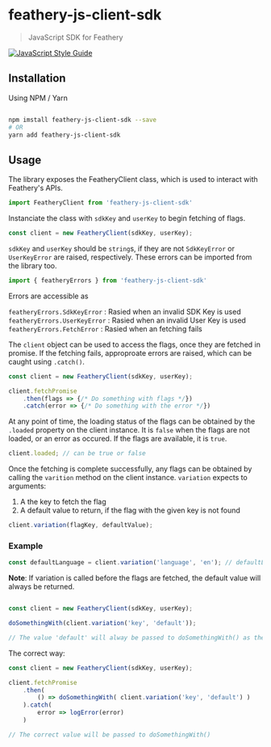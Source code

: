 # feathery-js-client-sdk

> JavaScript SDK for Feathery

[![JavaScript Style Guide](https://img.shields.io/badge/code_style-standard-brightgreen.svg)](https://standardjs.com)

## Installation

Using NPM / Yarn

```bash

npm imstall feathery-js-client-sdk --save
# OR
yarn add feathery-js-client-sdk

```

## Usage

The library exposes the FeatheryClient class, which is used to interact with Feathery's APIs.

```JavaScript
import FeatheryClient from 'feathery-js-client-sdk'
```

Instanciate the class with `sdkKey` and `userKey` to begin fetching of flags.

```JavaScript
const client = new FeatheryClient(sdkKey, userKey);
```

`sdkKey` and `userKey` should be `string`s, if they are not `SdkKeyError` or `UserKeyError` are raised, respectively. These errors can be imported from the library too.

```JavaScript
import { featheryErrors } from 'feathery-js-client-sdk'
```

Errors are accessible as

`featheryErrors.SdkKeyError` : Rasied when an invalid SDK Key is used\
`featheryErrors.UserKeyError` : Rasied when an invalid User Key is used\
`featheryErrors.FetchError` : Rasied when an fetching fails

The `client` object can be used to access the flags, once they are fetched in promise. If the fetching fails, approproate errors are raised, which can be caught using `.catch()`.

```JavaScript
const client = new FeatheryClient(sdkKey, userKey);

client.fetchPromise
    .then(flags => {/* Do something with flags */})
    .catch(error => {/* Do something with the error */})
```

At any point of time, the loading status of the flags can be obtained by the `.loaded` property on the client instance. It is `false` when the flags are not loaded, or an error as occured. If the flags are available, it is `true`.

```JavaScript
client.loaded; // can be true or false
```

Once the fetching is complete successfully, any flags can be obtained by calling the `varition` method on the client instance. `variation` expects to arguments:

1. A the key to fetch the flag
2. A default value to return, if the flag with the given key is not found

```JavaScript
client.variation(flagKey, defaultValue);
```

### Example

```JavaScript
const defaultLanguage = client.variation('language', 'en'); // defaultLanguage will be either obtained from a flag or 'en'
```

**Note**: If variation is called before the flags are fetched, the default value will always be returned.

```JavaScript

const client = new FeatheryClient(sdkKey, userKey);

doSomethingWith(client.variation('key', 'default'));

// The value 'default' will alway be passed to doSomethingWith() as the flags will not load just after initialization
```

The correct way:

```JavaScript
const client = new FeatheryClient(sdkKey, userKey);

client.fetchPromise
    .then(
        () => doSomethingWith( client.variation('key', 'default') )
    ).catch(
        error => logError(error)
    )

// The correct value will be passed to doSomethingWith()
```

